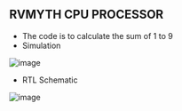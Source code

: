 ## RVMYTH CPU PROCESSOR
- The code is to calculate the sum of 1 to 9
- Simulation

![image](https://user-images.githubusercontent.com/92938137/171544774-4b5e8c42-c1c1-402d-94ac-6ec63626afe1.png)
- RTL Schematic

![image](https://user-images.githubusercontent.com/92938137/171544907-adc10772-f00d-4049-878a-3cf59033cc78.png)
